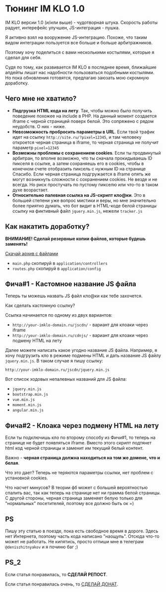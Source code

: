# Тюнинг IM KLO 1.0

IM KLO версии 1.0 (и/или выше) - чудотворная штука.
Скорость работы радует, интерефейс улучшен, JS-интеграция - пушка. 

Я активно взял на вооружение JS-интеграцию.
Похоже, что таким видом интеграции пользуется все больше и больше арбитражников.

Поэтому хочу поделиться с вами несколькими костылями, которые я сделал для себя.

Судя по тому, как развивается IM KLO в последнее время, ближайшие апдейты
лишат нас надобности пользоваться подобными костылями. Но пока обновления готовятся,
предлагаю заюзать мою скромную доработку. 

## Чего мне не хватило?

- **Подгрузка HTML кода на лету**. 
Так, чтобы можно было получить поведение похожее на include в PHP.
На данный момент создается iframe с черной страницей поверх белой.
Это сопряжено с рядом неудобств. О них - ниже.
- **Невозможность пробросить параметры в URL**. Если твой трафик идет на ссылку
`http://site.ru/?pixel=12345`, и там человеку откроется черная страница в iframe,
то черная страница не получит параметр `pixel=12345`
- **Возможны проблемы с сохранением cookies**. Если ты продвинутый арбитран, то вполне возможно, что
ты сначала прокидываешь ID пикселя в ссылке, а затем сохраняешь его в cookies, чтобы в конечном счете отобразить
пиксель с нужным ID на странице Спасибо. Если черная страница подгружается в iframe опять же могут возникнуть сложности
с сохранением cookies. Не везде и не всегда. Но риск простучать по пустому пикселю или что-то в таком духе возрастает.
- **Относительно палевная ссылка на JS-скрипт кло@ки**. Это в большей степени
уже вопрос мистики и веры, но мне значительно более приятно думать, что
бот видит в HTML-коде белой страницы ссылку на фиктивный файл `jquery.min.js`, нежели `tracker.js`

## Как накатить доработку?

**ВНИМАНИЕ! Сделай резервные копии файлов, которые будешь заменять!**

[Скачай архив с файлами](https://github.com/zhitnyakov/imklo10-addon/archive/master.zip)

- `main.php` скопируй в `application/controllers`
- `routes.php` скопируй в `application/config`

## Фича#1 - Кастомное название JS файла

Теперь ты можешь назвать JS файл кло@ки как тебе захочется.

Как сделать кастомную ссылку?

Ссылка начинается по одному из двух вариантов:

- `http://your-imklo-domain.ru/jscdn/` - вариант для клоаки через iframe
- `http://your-imklo-domain.ru/cdnjs/` - вариант для клоаки через подмену HTML на лету

Далее можете написать какое угодно название JS файла. Например, я хочу 
подгрузить кло в режиме подмены HTML и дать название JS файлу `jquery.min.js`. В таком случае я пишу ссылку:

 `http://your-imklo-domain.ru/jscdn/jquery.min.js`
 
 Вот список ходовых непалевных названий для JS файла:
 
 - `jquery.min.js`
 - `bootstrap.min.js`
 - `vue.min.js`
 - `moment.min.js`
 - `angular.min.js`
 
 ## Фича#2 - Клоака через подмену HTML на лету
 
 Если ты подключишь кло по второму способу из Фичи#1, то теперь на странице
 не будет появляться iframe. Вместо этого скрипт подтянет html код черной страницы и заменит
 им текущий белый контент.
 
 Важно - **черная страница должна находиться на том же домене, что и белая**.
 
 Что это дает? Теперь не теряются параметры ссылки, нет проблем с установкой cookies.
 
 Что насчет минусов? В теории фб может c большей вероятностью спалить вас, так как теперь на странице нет ни грамма белой страницы.
 С другой стороны, черная страница заменяет белую только для "нормальных" посетителей, поэтому все должно быть ок =)
 
 ## PS
 
 Пишу эту статью в поезде, пока есть свободное время в дороге. Здесь нет Интернета, поэтому часть кода написано "наощупь".
 Отсюда что-то может не работать. Не кипятись, просто отпиши мне в телеграм `@deniszhitnyakov` и я починю баг ;)
 
 ## PS_2
 
 Если статья понравилась, то **СДЕЛАЙ РЕПОСТ**.
 
 Если статья понравилась очень, то [СДЕЛАЙ ДОНАТ](https://vk.com/app5727453_-179099556).
 
